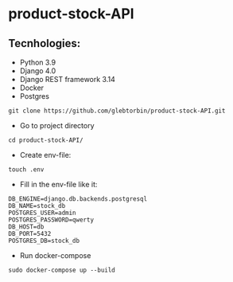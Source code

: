 # product-stock-API


## Tecnhologies:
- Python 3.9
- Django 4.0
- Django REST framework 3.14
- Docker
- Postgres

```
git clone https://github.com/glebtorbin/product-stock-API.git
```
- Go to project directory
```
cd product-stock-API/
```
- Create env-file:
```
touch .env
```
- Fill in the env-file like it:
```
DB_ENGINE=django.db.backends.postgresql
DB_NAME=stock_db
POSTGRES_USER=admin
POSTGRES_PASSWORD=qwerty
DB_HOST=db
DB_PORT=5432
POSTGRES_DB=stock_db
```
- Run docker-compose
```
sudo docker-compose up --build
```
